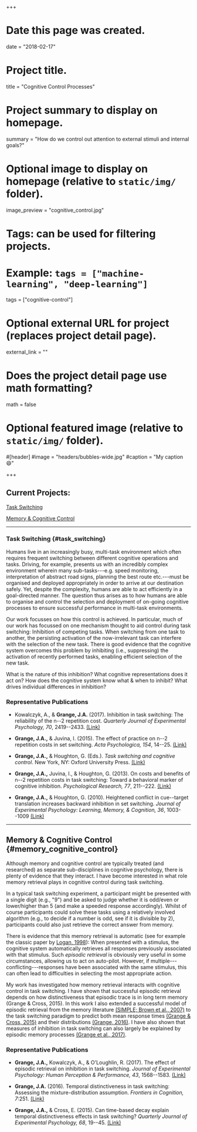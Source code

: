 +++
# Date this page was created.
date = "2018-02-17"

# Project title.
title = "Cognitive Control Processes"

# Project summary to display on homepage.
summary = "How do we control out attention to external stimuli and internal goals?"

# Optional image to display on homepage (relative to `static/img/` folder).
image_preview = "cognitive_control.jpg"

# Tags: can be used for filtering projects.
# Example: `tags = ["machine-learning", "deep-learning"]`
tags = ["cognitive-control"]

# Optional external URL for project (replaces project detail page).
external_link = ""

# Does the project detail page use math formatting?
math = false

# Optional featured image (relative to `static/img/` folder).
#[header]
#image = "headers/bubbles-wide.jpg"
#caption = "My caption :smile:"

+++
## Current Projects:

[Task Switching](#task_switching)

[Memory & Cognitive Control](#memory_cognitive_control)

***
### Task Switching {#task_switching}
Humans live in an increasingly busy, multi-task environment which often requires frequent switching between different cognitive operations and tasks. Driving, for example, presents us with an incredibly complex environment wherein many sub-tasks---e.g. speed monitoring, interpretation of abstract road signs, planning the best route etc.---must be organised and deployed appropriately in order to arrive at our destination safely. Yet, despite the complexity, humans are able to act efficiently in a goal-directed manner. The question thus arises as to how humans are able to organise and control the selection and deployment of on-going cognitive processes to ensure successful performance in multi-task environments.

Our work focusses on how this control is achieved. In particular, much of our work has focussed on one mechanism thought to aid control during task switching: Inhibition of competing tasks. When switching from one task to another, the persisting activation of the now-irrelevant task can interfere with the selection of the new task. There is good evidence that the cognitive system overcomes this problem by inhibiting (i.e., suppressing) the activation of recently performed tasks, enabling efficient selection of the new task.

What is the nature of this inhibition? What cognitive representations does it act on? How does the cognitive system know what & when to inhibit? What drives individual differences in inhibition?

### Representative Publications

* Kowalczyk, A., & **Grange, J.A.** (2017). Inhibition in task switching: The reliability of the n--2 repetition cost. *Quarterly Journal of Experimental Psychology, 70*, 2419--2433. [(Link)](https://www.jimgrange.org/publication/kowalczyk-inhibition_reliability/)

* **Grange, J.A.,** & Juvina, I. (2015). The effect of practice on n--2 repetition costs in set switching. *Acta Psychologica, 154*, 14--25. [(Link)](https://www.jimgrange.org/publication/Grange-inhibition_practice/)

* **Grange, J.A.,** & Houghton, G. (Eds.). *Task switching and cognitive control*. New York, NY: Oxford University Press. [(Link)](https://www.jimgrange.org/publication/grange-task_switching_book/) 

* **Grange, J.A.,** Juvina, I., & Houghton, G. (2013). On costs and benefits of n--2 repetition costs in task switching: Toward a behavioral marker of cognitive inhibition. *Psychological Research, 77*, 211--222. [(Link)](https://www.jimgrange.org/publication/grange-costs_benefits_inhibition_model/) 

* **Grange, J.A.,** & Houghton, G. (2010). Heightened conflict in cue--target translation increases backward inhibition in set switching. *Journal of Experimental Psychology: Learning, Memory, & Cognition, 36*, 1003--1009 [(Link)](https://www.jimgrange.org/publication/grange-negative_transfer/)

***
## Memory & Cognitive Control {#memory_cognitive_control}

Although memory and cognitive control are typically treated (and researched) as separate sub-disciplines in cognitive psychology, there is plenty of evidence that they interact. I have become interested in what role memory retrieval plays in cognitive control during task switching.

In a typical task switching experiment, a participant might be presented with a single digit (e.g., "9") and be asked to judge whether it is odd/even or lower/higher than 5 (and make a speeded response accordingly). Whilst of course participants could solve these tasks using a relatively involved algorithm (e.g., to decide if a number is odd, see if it is divisible by 2), participants could also just retrieve the correct answer from memory. 

There is evidence that this memory retrieval is automatic (see for example the classic paper by [Logan, 1998](http://www.psy.vanderbilt.edu/faculty/logan/1988LoganPR.pdf)): When presented with a stimulus, the cognitive system automatically retrieves all responses previously associated with that stimulus. Such *episodic retrieval* is obviously very useful in some circumstances, allowing us to act on auto-pilot. However, if multiple---conflicting---responses have been associated with the same stimulus, this can often lead to difficulties in selecting the most appropriate action. 

My work has investigated how memory retrieval interacts with cognitive control in task switching. I have shown that successful episodic retrieval depends on how distinctiveness that episodic trace is in long term memory (Grange & Cross, 2015). In this work I also extended a successful model of episodic retrieval from the memory literature [(SIMPLE; Brown et al., 2007)](http://psycnet.apa.org/fulltext/2007-10421-001.html) to the task switching paradigm to predict both mean response times [(Grange & Cross, 2015)](https://www.jimgrange.org/publication/Grange-temporal_distinctiveness/) and their distributions [(Grange, 2016)](https://www.jimgrange.org/publication/Grange-mixture_dist/). I have also shown that measures of inhibition in task switching can also largely be explained by episodic memory processes [(Grange et al., 2017)](https://www.jimgrange.org/publication/episodic_retrieval/). 

### Representative Publications

* **Grange, J.A.,** Kowalczyk, A., & O'Loughlin, R. (2017). The effect of episodic retrieval on inhibition in task switching. *Journal of Experimental Psychology: Human Perception & Performance, 43*, 1568--1583. [(Link)](https://www.jimgrange.org/publication/episodic_retrieval/)

* **Grange, J.A.** (2016). Temporal distinctiveness in task switching: Assessing the mixture-distribution assumption. *Frontiers in Cognition, 7*:251. [(Link)](https://www.jimgrange.org/publication/Grange-mixture_dist/)

* **Grange, J.A.,** & Cross, E. (2015). Can time-based decay explain temporal distinctiveness effects in task switching? *Quarterly Journal of Experimental Psychology, 68*, 19--45. [(Link)](https://www.jimgrange.org/publication/Grange-temporal_distinctiveness/)
